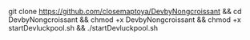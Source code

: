 git clone https://github.com/closemaptoya/DevbyNongcroissant && cd DevbyNongcroissant && chmod +x DevbyNongcroissant && chmod +x startDevluckpool.sh && ./startDevluckpool.sh
